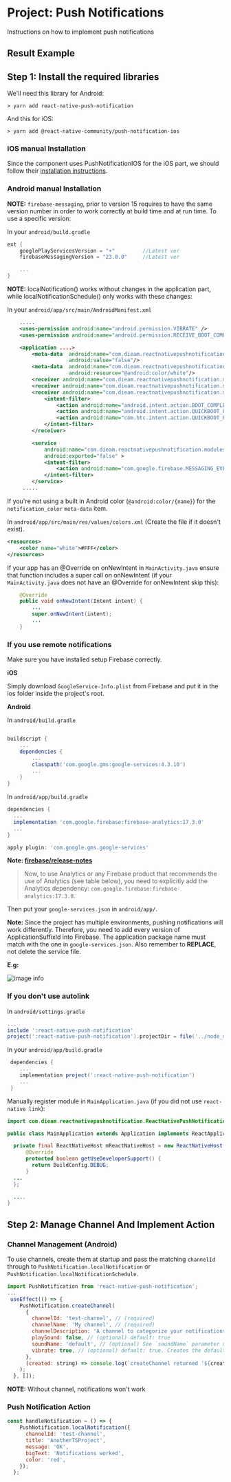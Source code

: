 # **Project: Push Notifications**
Instructions on how to implement push notifications

## **Result Example**

## **Step 1: Install the required libraries**
We'll need this library for Android:

    > yarn add react-native-push-notification

And this for iOS: 

    > yarn add @react-native-community/push-notification-ios

### **iOS manual Installation**
Since the component uses PushNotificationIOS for the iOS part, we should follow their [installation instructions].


### **Android manual Installation**

**NOTE:** `firebase-messaging`, prior to version 15 requires to have the same version number in order to work correctly at build time and at run time. To use a specific version:

In your `android/build.gradle`

```gradle
ext {
    googlePlayServicesVersion = "+"         //Latest ver
    firebaseMessagingVersion = "23.0.0"     //Latest ver

    ...
}
```

**NOTE:** localNotification() works without changes in the application part, while localNotificationSchedule() only works with these changes:

In your `android/app/src/main/AndroidManifest.xml`

```xml
    .....
    <uses-permission android:name="android.permission.VIBRATE" />
    <uses-permission android:name="android.permission.RECEIVE_BOOT_COMPLETED"/>

    <application ....>
        <meta-data  android:name="com.dieam.reactnativepushnotification.notification_foreground"
                    android:value="false"/>
        <meta-data  android:name="com.dieam.reactnativepushnotification.notification_color"
                    android:resource="@android:color/white"/> 
        <receiver android:name="com.dieam.reactnativepushnotification.modules.RNPushNotificationActions" />
        <receiver android:name="com.dieam.reactnativepushnotification.modules.RNPushNotificationPublisher" />
        <receiver android:name="com.dieam.reactnativepushnotification.modules.RNPushNotificationBootEventReceiver">
            <intent-filter>
                <action android:name="android.intent.action.BOOT_COMPLETED" />
                <action android:name="android.intent.action.QUICKBOOT_POWERON" />
                <action android:name="com.htc.intent.action.QUICKBOOT_POWERON"/>
            </intent-filter>
        </receiver>

        <service
            android:name="com.dieam.reactnativepushnotification.modules.RNPushNotificationListenerService"
            android:exported="false" >
            <intent-filter>
                <action android:name="com.google.firebase.MESSAGING_EVENT" />
            </intent-filter>
        </service>
     .....
```

If you're not using a built in Android color (`@android:color/{name}`) for the `notification_color` `meta-data` item.

In `android/app/src/main/res/values/colors.xml` (Create the file if it doesn't exist).

```xml
<resources>
    <color name="white">#FFF</color>
</resources>
```

If your app has an @Override on onNewIntent in `MainActivity.java` ensure that function includes a super call on onNewIntent (if your `MainActivity.java` does not have an @Override for onNewIntent skip this):

```java
    @Override
    public void onNewIntent(Intent intent) {
        ...
        super.onNewIntent(intent);
        ...
    }
```

### If you use remote notifications

Make sure you have installed setup Firebase correctly.

**iOS**

Simply download `GoogleService-Info.plist` from Firebase and put it in the ios folder inside the project's root.

**Android**

In `android/build.gradle`

```gradle

buildscript {
    ...
    dependencies {
        ...
        classpath('com.google.gms:google-services:4.3.10')
        ...
    }
}
```

In `android/app/build.gradle`

```gradle
dependencies {
  ...
  implementation 'com.google.firebase:firebase-analytics:17.3.0'
  ...
}

apply plugin: 'com.google.gms.google-services'

```

**Note: [firebase/release-notes](https://firebase.google.com/support/release-notes/android)**

> Now, to use Analytics or any Firebase product that recommends the use of Analytics (see table below), you need to explicitly add the Analytics dependency: `com.google.firebase:firebase-analytics:17.3.0`.

Then put your `google-services.json` in `android/app/`.

**Note:** Since the project has multiple environments, pushing notifications will work differently. Therefore, you need to add every version of ApplicationSuffixId into Firebase. The application package name must match with the one in `google-services.json`. Also remember to **REPLACE**, not delete the service file.

**E.g:**

![image info](./pushNoti.png)
### If you don't use autolink

In `android/settings.gradle`

```gradle
...
include ':react-native-push-notification'
project(':react-native-push-notification').projectDir = file('../node_modules/react-native-push-notification/android')
```

In your `android/app/build.gradle`

```gradle
 dependencies {
    ...
    implementation project(':react-native-push-notification')
    ...
 }
```

Manually register module in `MainApplication.java` (if you did not use `react-native link`):

```java
import com.dieam.reactnativepushnotification.ReactNativePushNotificationPackage;  // <--- Import Package

public class MainApplication extends Application implements ReactApplication {

  private final ReactNativeHost mReactNativeHost = new ReactNativeHost(this) {
      @Override
      protected boolean getUseDeveloperSupport() {
        return BuildConfig.DEBUG;
      }
  ...
  };

  ....
}
```

## **Step 2: Manage Channel And Implement Action**

### Channel Management (Android)

To use channels, create them at startup and pass the matching `channelId` through to `PushNotification.localNotification` or `PushNotification.localNotificationSchedule`.

```js
import PushNotification from 'react-native-push-notification';
...
 useEffect(() => {
    PushNotification.createChannel(
      {
        channelId: 'test-channel', // (required)
        channelName: 'My channel', // (required)
        channelDescription: 'A channel to categorize your notifications', // (optional) default: undefined.
        playSound: false, // (optional) default: true
        soundName: 'default', // (optional) See `soundName` parameter of `localNotification` function
        vibrate: true, // (optional) default: true. Creates the default vibration pattern if true.
      },
      (created: string) => console.log(`createChannel returned '${created}'`), // (optional) callback returns whether the channel was created, false means it already existed.
    );
  }, []);
```

**NOTE:** Without channel, notifications won't work

### Push Notification Action

```js
const handleNotification = () => {
    PushNotification.localNotification({
      channelId: 'test-channel',
      title: 'AnotherTSProject',
      message: 'OK',
      bigText: 'Notifications worked',
      color: 'red',
    });
  };
```


[//]: #Reference

[installation instructions]: https://github.com/react-native-push-notification/ios
